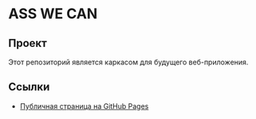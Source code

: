 # ASS WE CAN
## Проект
Этот репозиторий является каркасом для будущего веб-приложения.
## Ссылки
- [Публичная страница на GitHub Pages](https://ВАШ_ЛОГИН.github.io/ИМЯ_РЕПОЗИТОРИЯ/)
